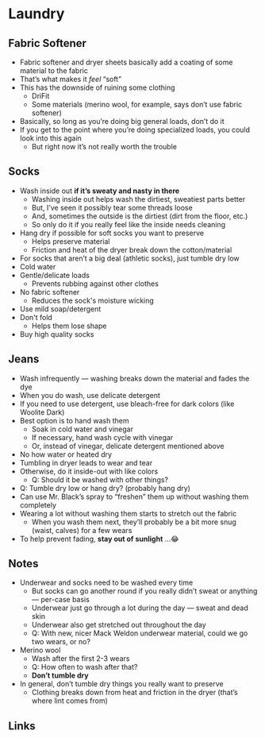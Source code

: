 # Laundry

## Fabric Softener

* Fabric softener and dryer sheets basically add a coating of some material to the fabric
* That’s what makes it _feel_ “soft”
* This has the downside of ruining some clothing
  * DriFit
  * Some materials \(merino wool, for example, says don’t use fabric softener\)
* Basically, so long as you’re doing big general loads, don’t do it
* If you get to the point where you’re doing specialized loads, you could look into this again
  * But right now it’s not really worth the trouble

## Socks

* Wash inside out **if it’s sweaty and nasty in there**
  * Washing inside out helps wash the dirtiest, sweatiest parts better
  * But, I’ve seen it possibly tear some threads loose
  * And, sometimes the outside is the dirtiest \(dirt from the floor, etc.\)
  * So only do it if you really feel like the inside needs cleaning
* Hang dry if possible for soft socks you want to preserve
  * Helps preserve material
  * Friction and heat of the dryer break down the cotton/material
* For socks that aren’t a big deal \(athletic socks\), just tumble dry low
* Cold water
* Gentle/delicate loads
  * Prevents rubbing against other clothes
* No fabric softener
  * Reduces the sock's moisture wicking
* Use mild soap/detergent
* Don't fold
  * Helps them lose shape
* Buy high quality socks

## Jeans

* Wash infrequently — washing breaks down the material and fades the dye
* When you do wash, use delicate detergent
* If you need to use detergent, use bleach-free for dark colors \(like Woolite Dark\)
* Best option is to hand wash them
  * Soak in cold water and vinegar
  * If necessary, hand wash cycle with vinegar
  * Or, instead of vinegar, delicate detergent mentioned above
* No how water or heated dry
* Tumbling in dryer leads to wear and tear
* Otherwise, do it inside-out with like colors
  * Q: Should it be washed with other things?
* Q: Tumble dry low or hang dry? \(probably hang dry\)
* Can use Mr. Black’s spray to “freshen” them up without washing them completely
* Wearing a lot without washing them starts to stretch out the fabric
  * When you wash them next, they’ll probably be a bit more snug \(waist, calves\) for a few wears
* To help prevent fading, **stay out of sunlight** …😂

## Notes

* Underwear and socks need to be washed every time
  * But socks can go another round if you really didn’t sweat or anything — per-case basis
  * Underwear just go through a lot during the day — sweat and dead skin
  * Underwear also get stretched out throughout the day
  * Q: With new, nicer Mack Weldon underwear material, could we go two wears, or no?
* Merino wool
  * Wash after the first 2-3 wears
  * Q: How often to wash after that?
  * **Don’t tumble dry**
* In general, don’t tumble dry things you really want to preserve
  * Clothing breaks down from heat and friction in the dryer \(that’s where lint comes from\)

## Links

